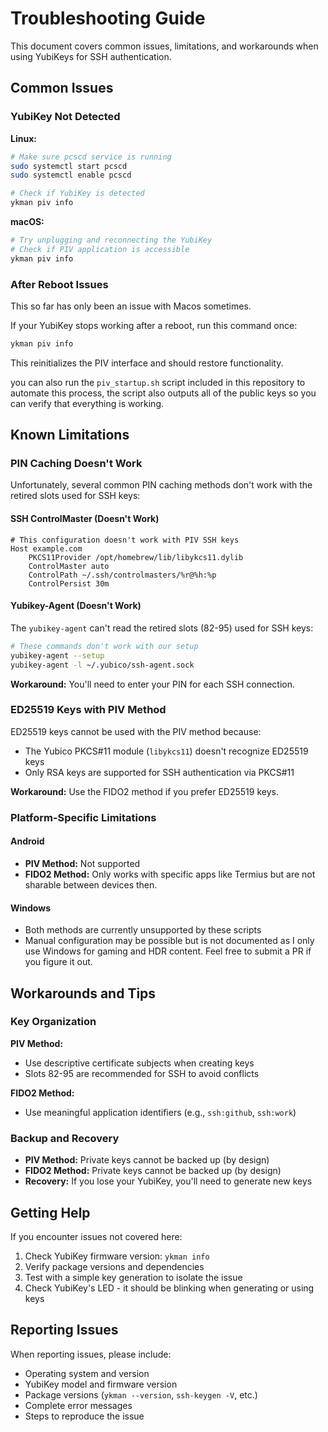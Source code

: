 # Troubleshooting Guide

This document covers common issues, limitations, and workarounds when using YubiKeys for SSH authentication.

## Common Issues

### YubiKey Not Detected

**Linux:**
```bash
# Make sure pcscd service is running
sudo systemctl start pcscd
sudo systemctl enable pcscd

# Check if YubiKey is detected
ykman piv info
```

**macOS:**
```bash
# Try unplugging and reconnecting the YubiKey
# Check if PIV application is accessible
ykman piv info
```

### After Reboot Issues

This so far has only been an issue with Macos sometimes.

If your YubiKey stops working after a reboot, run this command once:

```bash
ykman piv info
```

This reinitializes the PIV interface and should restore functionality.

you can also run the `piv_startup.sh` script included in this repository to automate this process, the script also outputs all of the public keys so you can verify that everything is working.

## Known Limitations

### PIN Caching Doesn't Work

Unfortunately, several common PIN caching methods don't work with the retired slots used for SSH keys:

#### SSH ControlMaster (Doesn't Work)

```ssh
# This configuration doesn't work with PIV SSH keys
Host example.com
    PKCS11Provider /opt/homebrew/lib/libykcs11.dylib
    ControlMaster auto
    ControlPath ~/.ssh/controlmasters/%r@%h:%p
    ControlPersist 30m
```

#### Yubikey-Agent (Doesn't Work)

The `yubikey-agent` can't read the retired slots (82-95) used for SSH keys:

```bash
# These commands don't work with our setup
yubikey-agent --setup
yubikey-agent -l ~/.yubico/ssh-agent.sock
```

**Workaround:** You'll need to enter your PIN for each SSH connection.

### ED25519 Keys with PIV Method

ED25519 keys cannot be used with the PIV method because:
- The Yubico PKCS#11 module (`libykcs11`) doesn't recognize ED25519 keys
- Only RSA keys are supported for SSH authentication via PKCS#11

**Workaround:** Use the FIDO2 method if you prefer ED25519 keys.

### Platform-Specific Limitations

#### Android
- **PIV Method:** Not supported
- **FIDO2 Method:** Only works with specific apps like Termius but are not sharable between devices then.

#### Windows
- Both methods are currently unsupported by these scripts
- Manual configuration may be possible but is not documented as I only use Windows for gaming and HDR content. Feel free to submit a PR if you figure it out.

## Workarounds and Tips

### Key Organization

**PIV Method:**
- Use descriptive certificate subjects when creating keys
- Slots 82-95 are recommended for SSH to avoid conflicts

**FIDO2 Method:**
- Use meaningful application identifiers (e.g., `ssh:github`, `ssh:work`)

### Backup and Recovery

- **PIV Method:** Private keys cannot be backed up (by design)
- **FIDO2 Method:** Private keys cannot be backed up (by design)
- **Recovery:** If you lose your YubiKey, you'll need to generate new keys

## Getting Help

If you encounter issues not covered here:

1. Check YubiKey firmware version: `ykman info`
2. Verify package versions and dependencies
3. Test with a simple key generation to isolate the issue
4. Check YubiKey's LED - it should be blinking when generating or using keys 

## Reporting Issues

When reporting issues, please include:
- Operating system and version
- YubiKey model and firmware version
- Package versions (`ykman --version`, `ssh-keygen -V`, etc.)
- Complete error messages
- Steps to reproduce the issue
